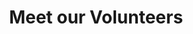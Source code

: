 ---
title: "Meet our Volunteers"
cardContainerOne:
   imgOne: "/old_website/images/pratibha_page/nainsi.png"
   nameOne: "Nainsi Jain"
   designationOne: "Founder & CEO, Uber"

   imgTwo: "/old_website/images/pratibha_page/yadva.png"
   nameTwo: "Yadva"
   designationTwo: "Marketer, Glassdoor"


   imgThree: "/old_website/images/pratibha_page/darshan.png"
   nameThree: "Darshan"
   designationThree: "Product Manager, Google"

   imgFour: "/old_website/images/pratibha_page/Naman.png"
   nameFour: "Naman Jain"
   designationFour: "Founder & CEO, Perfecto" 

cardContainerTwo:
   imgOne: "/old_website/images/pratibha_page/sjain.png" 
   nameOne: "Shreya Jain"
   designationOne: "VP of Strategy, Stretto Inc."

   imgTwo: "/old_website/images/pratibha_page/shivam.png"
   nameTwo: "Shivam Jain"
   designationTwo: "Strategic Advisor, Shopify" 

   imgThree: "/old_website/images/pratibha_page/swayam.jpg"
   nameThree: "Swayam Jain"
   designationThree: "Marketing Coordinator"

   imgFour: "/old_website/images/pratibha_page/asthaH.png"
   nameFour: "Astha Jain"
   designationFour: "President of Sales" 
   
cardContainerThree:
   imgOne: "/old_website/images/pratibha_page/AsthaD.png"
   nameOne: "Astha Jain"
   designationOne: "Founder & CEO, Uber "

   imgTwo: "/old_website/images/pratibha_page/aditi.jpg"
   nameTwo: "Aditi Jain"
   designationTwo: "Product Manager, Google"

   imgThree: "/old_website/images/pratibha_page/mauli.png"
   nameThree: "Mauli Jain"
   designationThree: "Founder & CEO, Perfecto"

   imgFour: "/old_website/images/pratibha_page/rutika.png" 
   nameFour: "Rutika Kholapur "
   designationFour: "VP of Strategy, Stretto Inc."  
   
cardContainerFour:
   imgOne: "/old_website/images/pratibha_page/mohita.jpg"
   nameOne: "Mohita Jain"
   designationOne: "Strategic Advisor, Shopify"

   imgTwo: "/old_website/images/pratibha_page/saransh1.png"
   nameTwo: "Saransh Jain"
   designationTwo: "Marketing Coordinator"

   imgThree: "/old_website/images/pratibha_page/sanyam.png"
   nameThree: "Sanyam Jain"
   designationThree: "VP of Strategy, Stretto Inc." 

   imgFour: "/old_website/images/volunteers/bharat.png" 
   nameFour: "Bharat Jain"
   designationFour: "President of Sales"
   
---